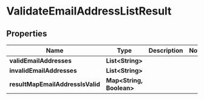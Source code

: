 

# ValidateEmailAddressListResult

## Properties

Name | Type | Description | Notes
------------ | ------------- | ------------- | -------------
**validEmailAddresses** | **List&lt;String&gt;** |  | 
**invalidEmailAddresses** | **List&lt;String&gt;** |  | 
**resultMapEmailAddressIsValid** | **Map&lt;String, Boolean&gt;** |  | 



